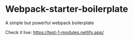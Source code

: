 # Webpack-starter-boilerplate
A simple but powerful webpack boilerplate

Check it live: https://test-1-modules.netlify.app/